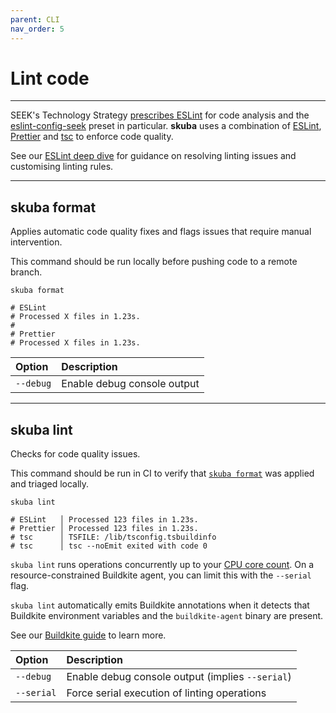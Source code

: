 ```yaml
---
parent: CLI
nav_order: 5
---
```


# Lint code

---

SEEK's Technology Strategy [prescribes ESLint] for code analysis and the [eslint-config-seek] preset in particular.
**skuba** uses a combination of [ESLint], [Prettier] and [tsc] to enforce code quality.

See our [ESLint deep dive] for guidance on resolving linting issues and customising linting rules.

---

## skuba format

Applies automatic code quality fixes and flags issues that require manual intervention.

This command should be run locally before pushing code to a remote branch.

```shell
skuba format

# ESLint
# Processed X files in 1.23s.
#
# Prettier
# Processed X files in 1.23s.
```

| Option    | Description                 |
| :-------- | :-------------------------- |
| `--debug` | Enable debug console output |

---

## skuba lint

Checks for code quality issues.

This command should be run in CI to verify that [`skuba format`] was applied and triaged locally.

```shell
skuba lint

# ESLint   │ Processed 123 files in 1.23s.
# Prettier │ Processed 123 files in 1.23s.
# tsc      │ TSFILE: /lib/tsconfig.tsbuildinfo
# tsc      │ tsc --noEmit exited with code 0
```

`skuba lint` runs operations concurrently up to your [CPU core count].
On a resource-constrained Buildkite agent,
you can limit this with the `--serial` flag.

`skuba lint` automatically emits Buildkite annotations when it detects that Buildkite environment variables and the `buildkite-agent` binary are present.

See our [Buildkite guide] to learn more.

| Option     | Description                                      |
| :--------- | :----------------------------------------------- |
| `--debug`  | Enable debug console output (implies `--serial`) |
| `--serial` | Force serial execution of linting operations     |

[`skuba format`]: #skuba-format
[buildkite guide]: ../deep-dives/buildkite.md
[cpu core count]: https://nodejs.org/api/os.html#os_os_cpus
[eslint deep dive]: ../deep-dives/eslint.md
[eslint-config-seek]: https://github.com/seek-oss/eslint-config-seek
[eslint]: https://eslint.org/
[prescribes eslint]: https://tech-strategy.ssod.skinfra.xyz/docs/v1/technology.html#typescript
[prettier]: https://prettier.io/
[tsc]: https://www.typescriptlang.org/docs/handbook/compiler-options.html
